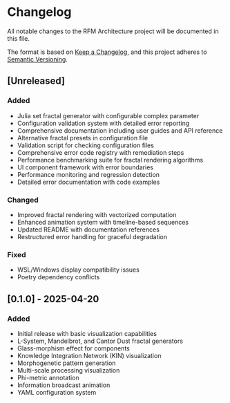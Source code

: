 # Changelog

All notable changes to the RFM Architecture project will be documented in this file.

The format is based on [Keep a Changelog](https://keepachangelog.com/en/1.0.0/),
and this project adheres to [Semantic Versioning](https://semver.org/spec/v2.0.0.html).

## [Unreleased]

### Added
- Julia set fractal generator with configurable complex parameter
- Configuration validation system with detailed error reporting
- Comprehensive documentation including user guides and API reference
- Alternative fractal presets in configuration file
- Validation script for checking configuration files
- Comprehensive error code registry with remediation steps
- Performance benchmarking suite for fractal rendering algorithms
- UI component framework with error boundaries
- Performance monitoring and regression detection
- Detailed error documentation with code examples

### Changed
- Improved fractal rendering with vectorized computation
- Enhanced animation system with timeline-based sequences
- Updated README with documentation references
- Restructured error handling for graceful degradation

### Fixed
- WSL/Windows display compatibility issues
- Poetry dependency conflicts

## [0.1.0] - 2025-04-20

### Added
- Initial release with basic visualization capabilities
- L-System, Mandelbrot, and Cantor Dust fractal generators
- Glass-morphism effect for components
- Knowledge Integration Network (KIN) visualization
- Morphogenetic pattern generation
- Multi-scale processing visualization
- Phi-metric annotation
- Information broadcast animation
- YAML configuration system